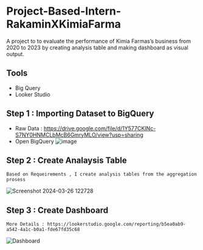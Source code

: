 # Project-Based-Intern-RakaminXKimiaFarma
  A project to to evaluate the  performance  of Kimia Farmas’s business from 2020 to 2023 by creating analysis table and making dashboard as visual output.  

## Tools
  - Big Query
  - Looker Studio

## Step 1 : Importing Dataset to BigQuery
  - Raw Data : https://drive.google.com/file/d/1Y577CKINc-S7NY0HNMCLbMcB6GmryMLO/view?usp=sharing
  - Open BigQuery
    ![image](https://github.com/normadesita/Project-Based-Intern-RakaminXKimiaFarma/assets/57670788/c2ffc582-de4e-47bf-9042-74811983001c)
## Step 2 : Create Analaysis Table
    Based on Requeirements , I create analysis tables from the aggregation prosess 
  ![Screenshot 2024-03-26 122728](https://github.com/normadesita/Project-Based-Intern-RakaminXKimiaFarma/assets/57670788/ade395be-b100-4e6d-9427-dbbed37e3e7f)
    
## Step 3 : Create Dashboard
    More Details : https://lookerstudio.google.com/reporting/b5ea0ab9-a542-4a1c-b0a1-fde67fd35c68
![Dashboard](https://github.com/normadesita/Project-Based-Intern-RakaminXKimiaFarma/assets/57670788/0b7ae22f-2821-47d1-acb1-eaccffe06a01)


